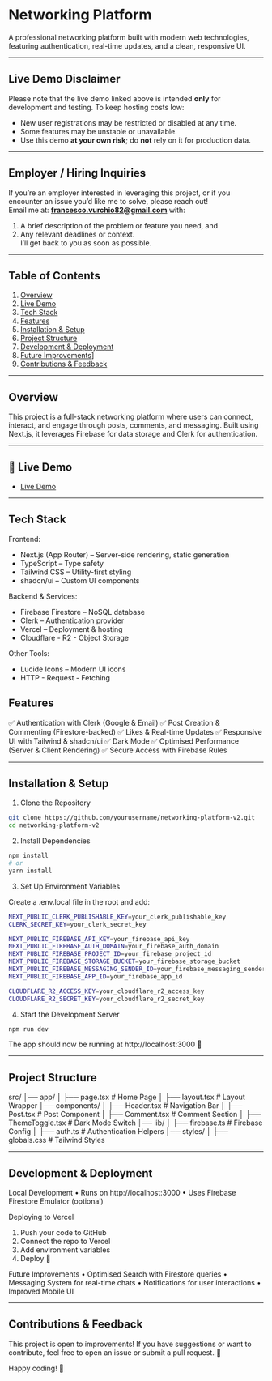 # Networking Platform

A professional networking platform built with modern web technologies, featuring authentication, real-time updates, and a clean, responsive UI.

---

## Live Demo Disclaimer

Please note that the live demo linked above is intended **only** for development and testing. To keep hosting costs low:
- New user registrations may be restricted or disabled at any time.
- Some features may be unstable or unavailable.
- Use this demo **at your own risk**; do **not** rely on it for production data.

---

## Employer / Hiring Inquiries

If you’re an employer interested in leveraging this project, or if you encounter an issue you’d like me to solve, please reach out!  
Email me at: **francesco.vurchio82@gmail.com** with:
1. A brief description of the problem or feature you need, and  
2. Any relevant deadlines or context.  
I’ll get back to you as soon as possible.

---

## Table of Contents
1. [Overview](#overview)
2. [Live Demo](#live-demo)
3. [Tech Stack](#tech-stack)
4. [Features](#features)
5. [Installation & Setup](#installation-and-setup)
6. [Project Structure](#project-structure)
7. [Development & Deployment](#development-and-deployment)
8. [Future Improvements](#future-improvements)]
9. [Contributions & Feedback](#contributions-and-feedback)

---

## Overview

This project is a full-stack networking platform where users can connect, interact, and engage through posts, comments, and messaging. Built using Next.js, it leverages Firebase for data storage and Clerk for authentication.

---

## 🚀 Live Demo

- [Live Demo](https://networked.vercel.app/)

---

## Tech Stack

Frontend:
-	Next.js (App Router) – Server-side rendering, static generation
-	TypeScript – Type safety
-	Tailwind CSS – Utility-first styling
-	shadcn/ui – Custom UI components

Backend & Services:
-	Firebase Firestore – NoSQL database
-	Clerk – Authentication provider
-	Vercel – Deployment & hosting
-   Cloudflare - R2 - Object Storage

Other Tools:
-	Lucide Icons – Modern UI icons
-   HTTP - Request - Fetching

## Features

✅ Authentication with Clerk (Google & Email)
✅ Post Creation & Commenting (Firestore-backed)
✅ Likes & Real-time Updates
✅ Responsive UI with Tailwind & shadcn/ui
✅ Dark Mode
✅ Optimised Performance (Server & Client Rendering)
✅ Secure Access with Firebase Rules

---

## Installation & Setup

1. Clone the Repository

```bash
git clone https://github.com/yourusername/networking-platform-v2.git
cd networking-platform-v2
```

2. Install Dependencies

```bash
npm install
# or
yarn install
```

3. Set Up Environment Variables

Create a .env.local file in the root and add:

```bash
NEXT_PUBLIC_CLERK_PUBLISHABLE_KEY=your_clerk_publishable_key
CLERK_SECRET_KEY=your_clerk_secret_key

NEXT_PUBLIC_FIREBASE_API_KEY=your_firebase_api_key
NEXT_PUBLIC_FIREBASE_AUTH_DOMAIN=your_firebase_auth_domain
NEXT_PUBLIC_FIREBASE_PROJECT_ID=your_firebase_project_id
NEXT_PUBLIC_FIREBASE_STORAGE_BUCKET=your_firebase_storage_bucket
NEXT_PUBLIC_FIREBASE_MESSAGING_SENDER_ID=your_firebase_messaging_sender_id
NEXT_PUBLIC_FIREBASE_APP_ID=your_firebase_app_id

CLOUDFLARE_R2_ACCESS_KEY=your_cloudflare_r2_access_key
CLOUDFLARE_R2_SECRET_KEY=your_cloudflare_r2_secret_key
```

4. Start the Development Server

```bash
npm run dev
```

The app should now be running at http://localhost:3000 🚀

---

## Project Structure

src/
│── app/
│   ├── page.tsx       # Home Page
│   ├── layout.tsx     # Layout Wrapper
│── components/
│   ├── Header.tsx     # Navigation Bar
│   ├── Post.tsx       # Post Component
│   ├── Comment.tsx    # Comment Section
│   ├── ThemeToggle.tsx # Dark Mode Switch
│── lib/
│   ├── firebase.ts    # Firebase Config
│   ├── auth.ts        # Authentication Helpers
│── styles/
│   ├── globals.css    # Tailwind Styles

---

## Development & Deployment

Local Development
•	Runs on http://localhost:3000
•	Uses Firebase Firestore Emulator (optional)

Deploying to Vercel
1.	Push your code to GitHub
2.	Connect the repo to Vercel
3.	Add environment variables
4.	Deploy 🎉

Future Improvements
•	Optimised Search with Firestore queries
•	Messaging System for real-time chats
•	Notifications for user interactions
•	Improved Mobile UI

---

## Contributions & Feedback

This project is open to improvements! If you have suggestions or want to contribute, feel free to open an issue or submit a pull request. 🚀

Happy coding! 🚀
